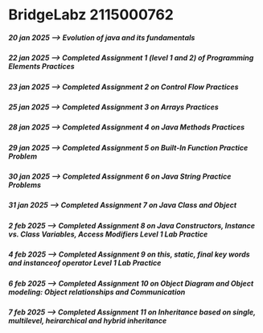 # BridgeLabz 2115000762

<h5>  20 jan 2025 --> Evolution of java and its fundamentals </h5>
<h5>  22 jan 2025 --> Completed Assignment 1 (level 1 and 2) of Programming Elements Practices</h5>
<h5>  23 jan 2025 --> Completed Assignment 2  on Control Flow Practices</h5>
<h5>  25 jan 2025 --> Completed Assignment 3  on Arrays Practices</h5>
<h5>  28 jan 2025 --> Completed Assignment 4 on Java Methods Practices</h5>
<h5>  29 jan 2025 --> Completed Assignment 5 on Built-In Function Practice Problem</h5>
<h5>  30 jan 2025 --> Completed Assignment 6 on Java String Practice Problems</h5>
<h5>  31 jan 2025 --> Completed Assignment 7 on Java Class and Object</h5>
<h5>  2 feb 2025 --> Completed Assignment 8 on Java Constructors, Instance vs. Class Variables, Access Modifiers Level 1 Lab Practice</h5>
<h5>  4 feb 2025 --> Completed Assignment 9 on this, static, final key words and instanceof operator Level 1 Lab Practice </h5>
<h5>  6 feb 2025 --> Completed Assignment 10 on Object Diagram and Object modeling: Object relationships and Communication </h5>
<h5>  7 feb 2025 --> Completed Assignment 11 on Inheritance based on single, multilevel, heirarchical and hybrid inheritance </h5>
